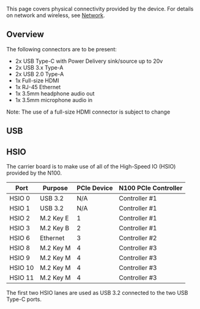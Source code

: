 This page covers physical connectivity provided by the device. For details on network and wireless, see [Network](../network/).

## Overview
The following connectors are to be present:

- 2x USB Type-C with Power Delivery sink/source up to 20v
- 2x USB 3.x Type-A
- 2x USB 2.0 Type-A
- 1x Full-size HDMI
- 1x RJ-45 Ethernet
- 1x 3.5mm headphone audio out
- 1x 3.5mm microphone audio in

Note: The use of a full-size HDMI connector is subject to change

## USB


## HSIO
The carrier board is to make use of all of the High-Speed IO (HSIO) provided by the N100.

| Port    | Purpose    | PCIe Device | N100 PCIe Controller |
| ------- | ---------- | ----------- | -------------------- |
| HSIO 0  | USB 3.2    | N/A         | Controller #1        |
| HSIO 1  | USB 3.2    | N/A         | Controller #1        |
| HSIO 2  | M.2 Key E  | 1           | Controller #1        |
| HSIO 3  | M.2 Key B  | 2           | Controller #1        |
| HSIO 6  | Ethernet   | 3           | Controller #2        |
| HSIO 8  | M.2 Key M  | 4           | Controller #3        |
| HSIO 9  | M.2 Key M  | 4           | Controller #3        |
| HSIO 10 | M.2 Key M  | 4           | Controller #3        |
| HSIO 11 | M.2 Key M  | 4           | Controller #3        |

The first two HSIO lanes are used as USB 3.2 connected to the two USB Type-C ports. 




